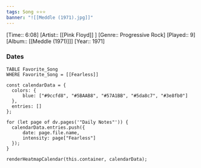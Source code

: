```yaml
---
tags: Song ⭐⭐⭐ 
banner: "![[Meddle (1971).jpg]]"
---
```

[Time:: 6:08]
[Artist:: [[Pink Floyd]] ]
[Genre:: Progressive Rock]
[Played:: 9]
[Album:: [[Meddle (1971)]]]
[Year:: 1971]
### Dates
````dataview
TABLE Favorite_Song
WHERE Favorite_Song = [[Fearless]]
````
  ```dataviewjs
const calendarData = { 
	colors: { 
		blue: ["#9ccfd8", "#5BAAB8", "#57A1BB", "#5da8c7", "#3e8fb0"] 
	}, 
	entries: [] 
}; 

for (let page of dv.pages('"Daily Notes"')) { 
	calendarData.entries.push({ 
		date: page.file.name, 
		intensity: page["Fearless"]
	}); 
} 

renderHeatmapCalendar(this.container, calendarData);
```
